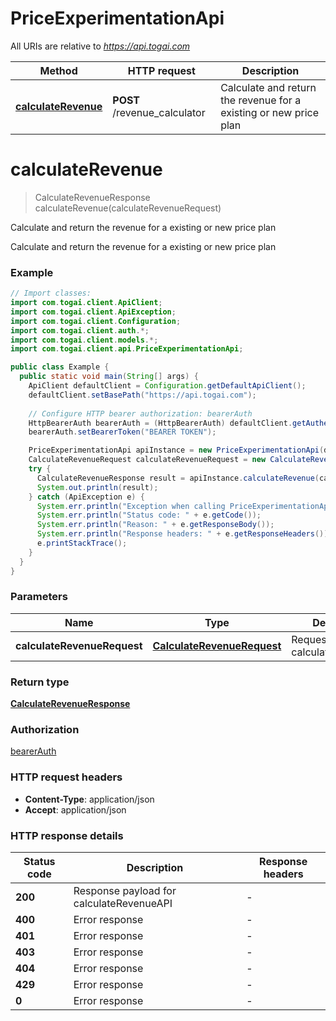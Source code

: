 # PriceExperimentationApi

All URIs are relative to *https://api.togai.com*

| Method | HTTP request | Description |
|------------- | ------------- | -------------|
| [**calculateRevenue**](PriceExperimentationApi.md#calculateRevenue) | **POST** /revenue_calculator | Calculate and return the revenue for a existing or new price plan |


<a name="calculateRevenue"></a>
# **calculateRevenue**
> CalculateRevenueResponse calculateRevenue(calculateRevenueRequest)

Calculate and return the revenue for a existing or new price plan

Calculate and return the revenue for a existing or new price plan

### Example
```java
// Import classes:
import com.togai.client.ApiClient;
import com.togai.client.ApiException;
import com.togai.client.Configuration;
import com.togai.client.auth.*;
import com.togai.client.models.*;
import com.togai.client.api.PriceExperimentationApi;

public class Example {
  public static void main(String[] args) {
    ApiClient defaultClient = Configuration.getDefaultApiClient();
    defaultClient.setBasePath("https://api.togai.com");
    
    // Configure HTTP bearer authorization: bearerAuth
    HttpBearerAuth bearerAuth = (HttpBearerAuth) defaultClient.getAuthentication("bearerAuth");
    bearerAuth.setBearerToken("BEARER TOKEN");

    PriceExperimentationApi apiInstance = new PriceExperimentationApi(defaultClient);
    CalculateRevenueRequest calculateRevenueRequest = new CalculateRevenueRequest(); // CalculateRevenueRequest | Request payload for calculateRevenueAPI
    try {
      CalculateRevenueResponse result = apiInstance.calculateRevenue(calculateRevenueRequest);
      System.out.println(result);
    } catch (ApiException e) {
      System.err.println("Exception when calling PriceExperimentationApi#calculateRevenue");
      System.err.println("Status code: " + e.getCode());
      System.err.println("Reason: " + e.getResponseBody());
      System.err.println("Response headers: " + e.getResponseHeaders());
      e.printStackTrace();
    }
  }
}
```

### Parameters

| Name | Type | Description  | Notes |
|------------- | ------------- | ------------- | -------------|
| **calculateRevenueRequest** | [**CalculateRevenueRequest**](CalculateRevenueRequest.md)| Request payload for calculateRevenueAPI | |

### Return type

[**CalculateRevenueResponse**](CalculateRevenueResponse.md)

### Authorization

[bearerAuth](../README.md#bearerAuth)

### HTTP request headers

 - **Content-Type**: application/json
 - **Accept**: application/json

### HTTP response details
| Status code | Description | Response headers |
|-------------|-------------|------------------|
| **200** | Response payload for calculateRevenueAPI |  -  |
| **400** | Error response |  -  |
| **401** | Error response |  -  |
| **403** | Error response |  -  |
| **404** | Error response |  -  |
| **429** | Error response |  -  |
| **0** | Error response |  -  |

